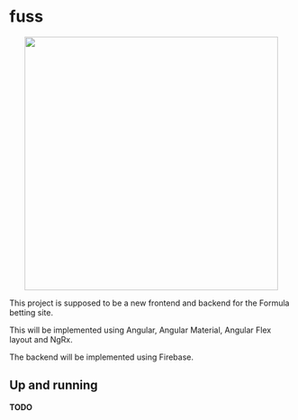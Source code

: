 # fuss

<p align="center"><img src="https://github.com/bregnvig/fuss/blob/develop/apps/ui/src/assets/icons/icon-192x192.png?raw=true" width="450"></p>

This project is supposed to be a new frontend and backend for the Formula betting site. 

This will be implemented using Angular, Angular Material, Angular Flex layout and NgRx.

The backend will be implemented using Firebase.


## Up and running

**TODO**

